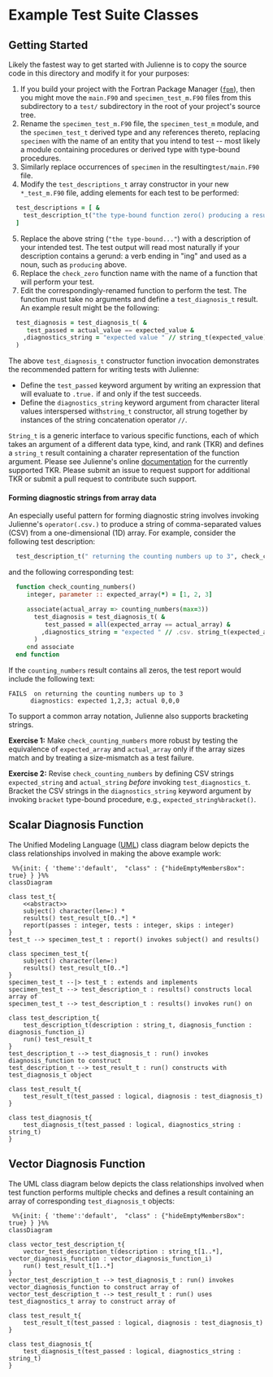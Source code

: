 Example Test Suite Classes
==========================

Getting Started
---------------
Likely the fastest way to get started with Julienne is to copy the source code in this directory and modify it for your purposes:

1. If you build your project with the Fortran Package Manager ([`fpm`](https://github.com/fotran-lang/fpm)), then you might move the `main.F90` and `specimen_test_m.F90` files from this subdirectory to a `test/` subdirectory in the root of your project's source tree.
2. Rename the `specimen_test_m.F90` file, the `specimen_test_m` module, and the `specimen_test_t` derived type and any references thereto, replacing `specimen` with the name of an entity that you intend to test -- most likely a module containing procedures or derived type with type-bound procedures.
3. Similarly replace occurrences of `specimen` in the resulting`test/main.F90` file.
4. Modify the `test_descriptions_t` array constructor in your new `*_test_m.F90` file, adding elements for each test to be performed:
```fortran
  test_descriptions = [ & 
    test_description_t("the type-bound function zero() producing a result of 0", check_zero) &
  ]  
```
5. Replace the above string (`"the type-bound..."`) with a description of your intended test.  The test output will read most naturally if your description contains a gerund: a verb ending in "ing" and used as a noun, such as `producing` above.
6. Replace the `check_zero` function name with the name of a function that will perform your test. 
7. Edit the correspondingly-renamed function to perform the test.  The function must take no arguments and define a `test_diagnosis_t` result. An example result might be the following:
```fortran
  test_diagnosis = test_diagnosis_t( &
     test_passed = actual_value == expected_value &
    ,diagnostics_string = "expected value " // string_t(expected_value) //", actual value " // string_t(actual_value) &
  )   
```
The above `test_diagnosis_t` constructor function invocation demonstrates the recommended pattern for writing tests with Julienne:

* Define the `test_passed` keyword argument by writing an expression that will evaluate to `.true.` if and only if the test succeeds.
* Define the `diagnostics_string` keyword argument from character literal values interspersed with`string_t` constructor, all strung together by instances of the string concatenation operator `//`.

`String_t` is a generic interface to various specific functions, each of which takes an argument of a different data type, kind, and rank (TKR) and defines a `string_t` result containing a charater representation of the function argument.
Please see Julienne's online [documentation](https:///berkeleylab.github.io/julienne/) for the currently supported TKR.
Please submit an issue to request support for additional TKR or submit a pull request to contribute such support.

#### Forming diagnostic strings from array data

An especially useful pattern for forming diagnostic string involves invoking Julienne's `operator(.csv.)` to produce a string of comma-separated values (CSV) from a one-dimensional (1D) array.
For example, consider the following test description:
```fortran
  test_description_t(" returning the counting numbers up to 3", check_counting_numbers)
```
and the following corresponding test:
```fortran
  function check_counting_numbers()
     integer, parameter :: expected_array(*) = [1, 2, 3]

     associate(actual_array => counting_numbers(max=3))
       test_diagnosis = test_diagnosis_t( &
          test_passed = all(expected_array == actual_array) &
         ,diagnostics_string = "expected " // .csv. string_t(expected_array) // "; actual  // .csv. string_t(actual_array) &
       )
     end associate
  end function
```
If the `counting_numbers` result contains all zeros, the test report would include the following text:
```
FAILS  on returning the counting numbers up to 3 
      diagnostics: expected 1,2,3; actual 0,0,0
```
To support a common array notation, Julienne also supports bracketing strings.

**Exercise 1:** Make `check_counting_numbers` more robust by testing the equivalence of `expected_array` and `actual_array` only if the array sizes match and by treating a size-mismatch as a test failure.

**Exercise 2:** Revise `check_counting_numbers` by defining CSV strings `expected_string` and `actual_string` _before_ invoking `test_diagnostics_t`.
Bracket the CSV strings in the `diagnostics_string` keyword argument by invoking `bracket` type-bound procedure, e.g., `expected_string%bracket()`.

Scalar Diagnosis Function
-------------------------
The Unified Modeling Language ([UML](https://wikipedia.org/Unified_modeling_langauge)) class diagram below depicts the class relationships involved in making the above example work:

```mermaid
 %%{init: { 'theme':'default',  "class" : {"hideEmptyMembersBox": true} } }%%
classDiagram

class test_t{
    <<abstract>>
    subject() character(len=:) *
    results() test_result_t[0..*] *
    report(passes : integer, tests : integer, skips : integer)
}
test_t --> specimen_test_t : report() invokes subject() and results()

class specimen_test_t{
    subject() character(len=:)
    results() test_result_t[0..*]  
}
specimen_test_t --|> test_t : extends and implements
specimen_test_t --> test_description_t : results() constructs local array of
specimen_test_t --> test_description_t : results() invokes run() on

class test_description_t{
    test_description_t(description : string_t, diagnosis_function : diagnosis_function_i)
    run() test_result_t
}
test_description_t --> test_diagnosis_t : run() invokes diagnosis_function to construct
test_description_t --> test_result_t : run() constructs with test_diagnosis_t object

class test_result_t{
    test_result_t(test_passed : logical, diagnosis : test_diagnosis_t)
}

class test_diagnosis_t{
    test_diagnosis_t(test_passed : logical, diagnostics_string : string_t)
}
```

Vector Diagnosis Function
-------------------------
The UML class diagram below depicts the class relationships involved when test function performs multiple checks and defines a result containing an array of corresponding `test_diagnosis_t` objects:
```mermaid
 %%{init: { 'theme':'default',  "class" : {"hideEmptyMembersBox": true} } }%%
classDiagram

class vector_test_description_t{
    vector_test_description_t(description : string_t[1..*], vector_diagnosis_function : vector_diagnosis_function_i)
    run() test_result_t[1..*]
}
vector_test_description_t --> test_diagnosis_t : run() invokes vector_diagnosis_function to construct array of
vector_test_description_t --> test_result_t : run() uses test_diagnostics_t array to construct array of

class test_result_t{
    test_result_t(test_passed : logical, diagnosis : test_diagnosis_t)
}

class test_diagnosis_t{
    test_diagnosis_t(test_passed : logical, diagnostics_string : string_t)
}
```
